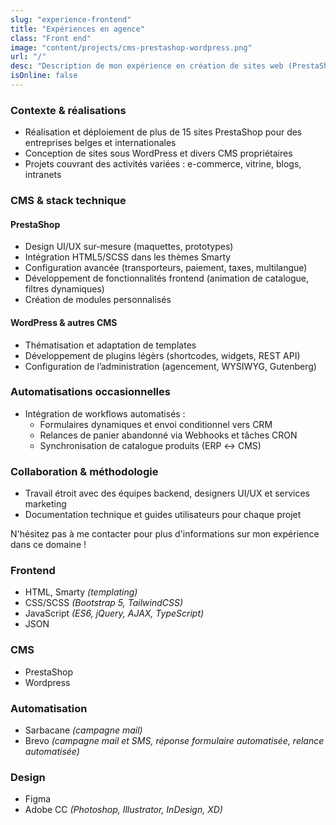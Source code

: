 ```yaml
---
slug: "experience-frontend"
title: "Expériences en agence"
class: "Front end"
image: "content/projects/cms-prestashop-wordpress.png"
url: "/"
desc: "Description de mon expérience en création de sites web (PrestaShop, WordPress et CMS propriétaires) avec design, intégration, développement de fonctionnalités et automatisations, en collaboration avec des équipes backend, UI/UX et marketing."
isOnline: false
---
```


### Contexte & réalisations  
- Réalisation et déploiement de plus de 15 sites PrestaShop pour des entreprises belges et internationales  
- Conception de sites sous WordPress et divers CMS propriétaires  
- Projets couvrant des activités variées : e-commerce, vitrine, blogs, intranets  

### CMS & stack technique  
#### PrestaShop
  - Design UI/UX sur-mesure (maquettes, prototypes)  
  - Intégration HTML5/SCSS dans les thèmes Smarty  
  - Configuration avancée (transporteurs, paiement, taxes, multilangue)  
  - Développement de fonctionnalités frontend (animation de catalogue, filtres dynamiques)  
  - Création de modules personnalisés

#### WordPress & autres CMS
  - Thématisation et adaptation de templates  
  - Développement de plugins légèrs (shortcodes, widgets, REST API)  
  - Configuration de l’administration (agencement, WYSIWYG, Gutenberg)

### Automatisations occasionnelles  
- Intégration de workflows automatisés :  
  - Formulaires dynamiques et envoi conditionnel vers CRM  
  - Relances de panier abandonné via Webhooks et tâches CRON  
  - Synchronisation de catalogue produits (ERP ↔ CMS)  

### Collaboration & méthodologie  
- Travail étroit avec des équipes backend, designers UI/UX et services marketing  
- Documentation technique et guides utilisateurs pour chaque projet  

N'hésitez pas à me contacter pour plus d'informations sur mon expérience dans ce domaine !

<!--STACK-->

### Frontend
- HTML, Smarty *(templating)*
- CSS/SCSS *(Bootstrap 5, TailwindCSS)*
- JavaScript *(ES6, jQuery, AJAX, TypeScript)*
- JSON

### CMS
- PrestaShop
- Wordpress

### Automatisation
- Sarbacane *(campagne mail)*
- Brevo *(campagne mail et SMS, réponse formulaire automatisée, relance automatisée)*

### Design
- Figma
- Adobe CC *(Photoshop, Illustrator, InDesign, XD)*

